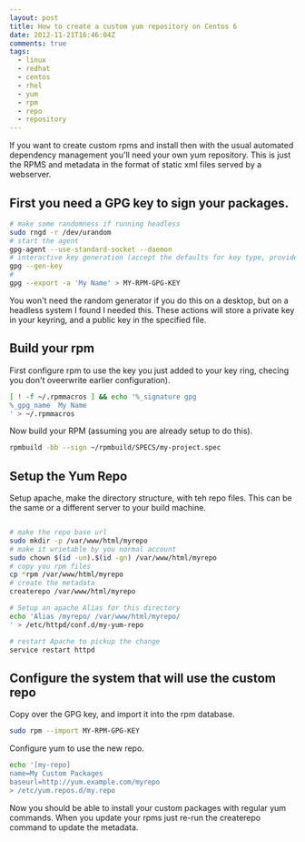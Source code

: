 ```yaml
---
layout: post
title: How to create a custom yum repository on Centos 6
date: 2012-11-21T16:46:04Z
comments: true
tags:
  - linux
  - redhat
  - centos
  - rhel
  - yum
  - rpm
  - repo
  - repository
---
```


If you want to create custom rpms and install then with the usual automated dependency management you'll need your own yum repository. This is just the RPMS and metadata in the format of static xml files served by a webserver.

<!--more-->

## First you need a GPG key to sign your packages.

```bash
# make some randomness if running headless
sudo rngd -r /dev/urandom
# start the agent
gpg-agent --use-standard-socket --daemon
# interactive key generation (accept the defaults for key type, provide your name and email when promted)
gpg --gen-key
#
gpg --export -a 'My Name' > MY-RPM-GPG-KEY
```

You won't need the random generator if you do this on a desktop, but on a headless system I found I needed this. These actions will store a private key in your keyring, and a public key in the specified file.

## Build your rpm

First configure rpm to use the key you just added to your key ring, checing you don't oveerwrite earlier configuration).

```bash
[ ! -f ~/.rpmmacros ] && echo '%_signature gpg
%_gpg_name  My Name
' > ~/.rpmmacros
```

Now build your RPM (assuming you are already setup to do this).

```bash
rpmbuild -bb --sign ~/rpmbuild/SPECS/my-project.spec
```

## Setup the Yum Repo

Setup apache, make the directory structure, with teh repo files. This can be the same or a different server to your build machine.

```bash

# make the repo base url
sudo mkdir -p /var/www/html/myrepo
# make it wrietable by you normal account
sudo chown $(id -un).$(id -gn) /var/www/html/myrepo
# copy you rpm files
cp *rpm /var/www/html/myrepo
# create the metadata
createrepo /var/www/html/myrepo

# Setup an apache Alias for this directory
echo 'Alias /myrepo/ /var/www/html/myrepo/
' > /etc/httpd/conf.d/my-yum-repo

# restart Apache to pickup the change
service restart httpd

```

## Configure the system that will use the custom repo

Copy over the GPG key, and import it into the rpm database.

```bash
sudo rpm --import MY-RPM-GPG-KEY
```

Configure yum to use the new repo.

```bash
echo '[my-repo]
name=My Custom Packages
baseurl=http://yum.example.com/myrepo
> /etc/yum.repos.d/my.repo

```

Now you should be able to install your custom packages with regular yum commands. When you update your rpms just re-run the createrepo command to update the metadata.
